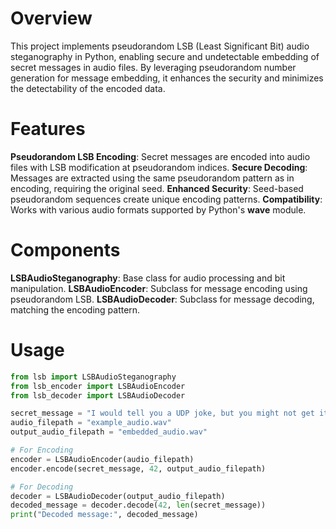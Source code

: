 # Overview 
This project implements pseudorandom LSB (Least Significant Bit) audio steganography in Python,
enabling secure and undetectable embedding of secret messages in audio files. By leveraging pseudorandom number generation for message embedding,
it enhances the security and minimizes the detectability of the encoded data.

# Features
**Pseudorandom LSB Encoding**: Secret messages are encoded into audio files with LSB modification at pseudorandom indices.
**Secure Decoding**: Messages are extracted using the same pseudorandom pattern as in encoding, requiring the original seed.
**Enhanced Security**: Seed-based pseudorandom sequences create unique encoding patterns.
**Compatibility**: Works with various audio formats supported by Python's **wave** module.


# Components
**LSBAudioSteganography**: Base class for audio processing and bit manipulation.
**LSBAudioEncoder**: Subclass for message encoding using pseudorandom LSB.
**LSBAudioDecoder**: Subclass for message decoding, matching the encoding pattern.

# Usage 
```python
from lsb import LSBAudioSteganography
from lsb_encoder import LSBAudioEncoder
from lsb_decoder import LSBAudioDecoder

secret_message = "I would tell you a UDP joke, but you might not get it."
audio_filepath = "example_audio.wav"
output_audio_filepath = "embedded_audio.wav"

# For Encoding
encoder = LSBAudioEncoder(audio_filepath)
encoder.encode(secret_message, 42, output_audio_filepath)

# For Decoding
decoder = LSBAudioDecoder(output_audio_filepath)
decoded_message = decoder.decode(42, len(secret_message))
print("Decoded message:", decoded_message)
```
